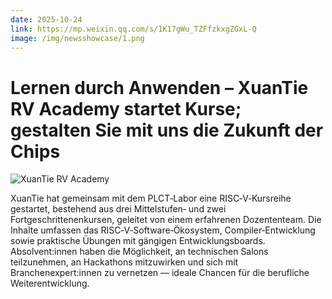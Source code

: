 ```yaml
---
date: 2025-10-24
link: https://mp.weixin.qq.com/s/1K17gWu_TZFfzkxgZGxL-Q
image: /img/newsshowcase/1.png
---
```


# Lernen durch Anwenden – XuanTie RV Academy startet Kurse; gestalten Sie mit uns die Zukunft der Chips

![XuanTie RV Academy](/img/newsshowcase/1.png)

XuanTie hat gemeinsam mit dem PLCT‑Labor eine RISC‑V‑Kursreihe gestartet, bestehend aus drei Mittelstufen‑ und zwei Fortgeschrittenenkursen, geleitet von einem erfahrenen Dozententeam. Die Inhalte umfassen das RISC‑V‑Software‑Ökosystem, Compiler‑Entwicklung sowie praktische Übungen mit gängigen Entwicklungsboards. Absolvent:innen haben die Möglichkeit, an technischen Salons teilzunehmen, an Hackathons mitzuwirken und sich mit Branchenexpert:innen zu vernetzen — ideale Chancen für die berufliche Weiterentwicklung.
